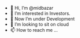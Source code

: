 - 👋 Hi, I’m @midbazar
- 👀 I’m interested in Investors.
- 🌱 Now I’m under Development 
- 💞️ I’m looking to sit on cloud
- 📫 How to reach me ...


<!---
midbazar/midbazar is a ✨ special ✨ repository because its `README.md` (this file) appears on your GitHub profile.
You can click the Preview link to take a look at your changes.
--->
